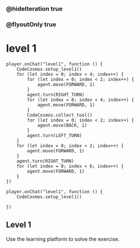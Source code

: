 ### @hideIteration true
### @flyoutOnly true
# level 1
```blocks
player.onChat("level1", function () {
    CodeCosmos.setup_level1()
    for (let index = 0; index < 4; index++) {
        for (let index = 0; index < 2; index++) {
            agent.move(FORWARD, 1)
        }
        agent.turn(RIGHT_TURN)
        for (let index = 0; index < 4; index++) {
            agent.move(FORWARD, 1)
        }
        CodeCosmos.collect_tool()
        for (let index = 0; index < 2; index++) {
            agent.move(BACK, 1)
        }
        agent.turn(LEFT_TURN)
    }
    for (let index = 0; index < 2; index++) {
        agent.move(FORWARD, 1)
    }
    agent.turn(RIGHT_TURN)
    for (let index = 0; index < 6; index++) {
        agent.move(FORWARD, 1)
    }
})

```

```template
player.onChat("level1", function () {
    CodeCosmos.setup_level1()
    
})
```

## Level 1

Use the learning platform to solve the exercise.
